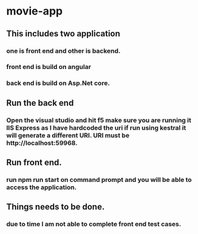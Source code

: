 # movie-app
## This includes two application
### one is front end and other is backend. 
### front end is build on angular 
### back end is build on Asp.Net core.


## Run the back end
### Open the visual studio and hit f5 make sure you are running it IIS Express as I have hardcoded the uri if run using kestral it will generate a different URI. URI must be http://localhost:59968.

## Run front end.
### run npm run start on command prompt and you will be able to access the application. 

## Things needs to be done.
### due to time I am not able to complete front end test cases.
